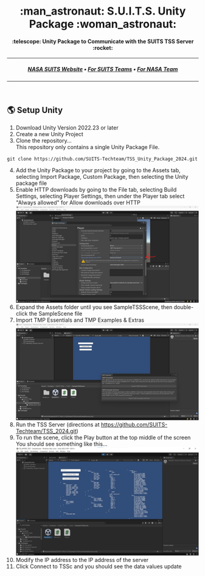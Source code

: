 <h1 align="center">
  :man_astronaut: S.U.I.T.S. Unity Package :woman_astronaut:
</h1>
<h4 align="center">
  :telescope: Unity Package to Communicate with the SUITS TSS Server :rocket:
</h4>

---

<h5 align="center">
  <a href="https://microgravityuniversity.jsc.nasa.gov/nasasuits">NASA SUITS Website</a> •
  <a href="#earth_americas-for-suits-teams">For SUITS Teams</a> •
  <a href="#computer-for-nasa-team">For NASA Team</a>
</h5>

---
<br>

## :earth_americas: Setup Unity
1. Download Unity Version 2022.23 or later
2. Create a new Unity Project
3. Clone the repository...\
This repository only contains a single Unity Package File.
```
git clone https://github.com/SUITS-Techteam/TSS_Unity_Package_2024.git
```
4. Add the Unity Package to your project by going to the Assets tab, selecting Import Package, Custom Package, then selecting the Unity package file
5. Enable HTTP downloads by going to the File tab, selecting Build Settings, selecting Player Settings, then under the Player tab select "Always allowed" for Allow downloads over HTTP
![Image](Images/UnityHTTP.png)
7. Expand the Assets folder until you see SampleTSSScene, then double-click the SampleScene file
6. Import TMP Essentials and TMP Examples & Extras 
![Image](Images/UnityImports.png)
7. Run the TSS Server (directions at https://github.com/SUITS-Techteam/TSS_2024.git)
8. To run the scene, click the Play button at the top middle of the screen\
You should see something like this...\
![Image](Images/UnityScene.png)
9. Modify the IP address to the IP address of the server 
10. Click Connect to TSSc and you should see the data values update

